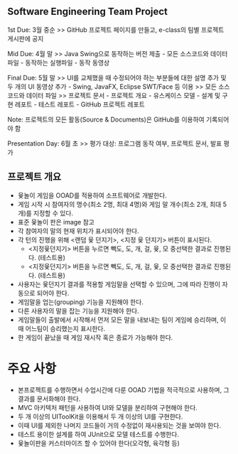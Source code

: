 ## Software Engineering Team Project 

1st Due: 3월 중순
    >> GitHub 프로젝트 페이지를 만들고, e-class의 팀별 프로젝트 게시판에 공지

Mid Due: 4월 말
    >> Java Swing으로 동작하는 버전 제출
        - 모든 소스코드와 데이터 파일
        - 동작하는 실행파일
        - 동작 동영상

Final Due: 5월 말
    >> UI를 교체했을 때 수정되어야 하는 부분들에 대한 설명 추가 및 두 개의 UI 동영상 추가
        - Swing, JavaFX, Eclipse SWT/Face 등 이용
    >> 모든 소스코드와 데이터 파일
    >> 프로젝트 문서
        - 프로젝트 개요
        - 유스케이스 모델
        - 설계 및 구현 레포트
        - 테스트 레포트
        - GitHub 프로젝트 레포트

Note: 프로젝트의 모든 활동(Source & Documents)은 GitHub를 이용하여 기록되어야 함

Presentation Day: 6월 초
    >> 평가 대상: 프로그램 동작 여부, 프로젝트 문서, 발표 평가



## 프로젝트 개요

- 윷놀이 게임을 OOAD를 적용하여 소프트웨어로 개발한다.
- 게임 시작 시 참여자의 명수(최소 2명, 최대 4명)와 게임 말 개수(최소 2개, 최대 5개)를 지정할 수 있다.
- 표준 윷놀이 판은 image 참고
- 각 참여자의 말의 현재 위치가 표시되어야 한다.
- 각 턴의 진행을 위해 <랜덤 윷 던지기>, <지정 윷 던지기> 버튼이 표시된다.
    - <지정윷던지기> 버튼을 누르면 빽도, 도, 개, 걸, 윷, 모 중선택한 결과로 진행된다. (테스트용)
    - <지정윷던지기> 버튼을 누르면 빽도, 도, 개, 걸, 윷, 모 중선택한 결과로 진행된다. (테스트용)
- 사용자는 윷던지기 결과를 적용할 게임말을 선택할 수 있으며, 그에 따라 진행이 자동으로 되어야 한다.
- 게임말을 업는(grouping) 기능을 지원해야 한다.
- 다른 사용자의 말을 잡는 기능을 지원해야 한다.
- 게임말들이 출발에서 시작해서 먼저 모든 말을 내보내는 팀이 게임에 승리하며, 이때 어느팀이 승리했는지 표시한다.
- 한 게임이 끝났을 때 게임 재시작 혹은 종료가 가능해야 한다.

# 주요 사항
- 본프로젝트를 수행하면서 수업시간에 다룬 OOAD 기법을 적극적으로 사용하며, 그 결과를 문서화해야 한다.
- MVC 아키텍처 패턴을 사용하여 UI와 모델을 분리하여 구현해야 한다.
- 두 개 이상의 UIToolKit을 이용해서 두 개 이상의 UI를 구현한다. 
- 이때 UI를 제외한 나머지 코드들이 거의 수정없이 재사용되는 것을 보여야 한다.
- 테스트 용이한 설계를 하여 JUnit으로 모델 테스트를 수행한다.
- 윷놀이판을 커스터마이즈 할 수 있어야 한다(오각형, 육각형 등)